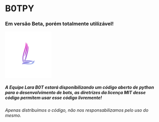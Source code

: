 # B0TPY
<h3>Em versão Beta, porém totalmente utilizável!</h3>

<img style="width: 30%; height: 30 %;" src='https://github.com/HeitorDJAk47Gamer/LaraB0T/blob/master/imagens/Lara.png'>

<h5>A Equipe Lara B0T estará disponibilizando um código aberto de python para o desenvolvimento de bots, as diretrizes da licença MIT desse código permitem usar esse código livremente!</h5>
<h6>Apenas distribuimos o código, não nos responsabilizamos pelo uso do mesmo.</h6>
